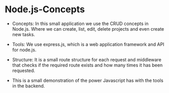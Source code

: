 # Node.js-Concepts

- Concepts:
In this small application we use the CRUD concepts in Node.js.
Where we can create, list, edit, delete projects and even create new tasks.

- Tools:
We use express.js, which is a web application framework and API for node.js.

- Structure:
It is a small route structure for each request and middleware that checks if the required route exists and how many times it has been requested.

 - This is a small demonstration of the power Javascript has with the tools in the backend.

